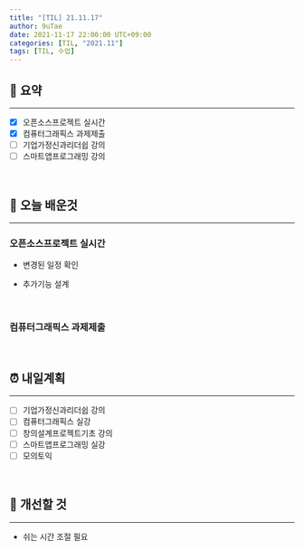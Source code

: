 ```yaml
---
title: "[TIL] 21.11.17"
author: 9uTae
date: 2021-11-17 22:00:00 UTC+09:00
categories: [TIL, "2021.11"]
tags: [TIL, 수업]
---
```


## 🏁 요약

---

- [x] 오픈소스프로젝트 실시간
- [x] 컴퓨터그래픽스 과제제출
- [ ] 기업가정신과리더쉽 강의
- [ ] 스마트앱프로그래밍 강의

<br>

## 📑 오늘 배운것

---

### 오픈소스프로젝트 실시간

- 변경된 일정 확인

- 추가기능 설계

<br>

### 컴퓨터그래픽스 과제제출

<br>

## ⏰ 내일계획

---

- [ ] 기업가정신과리더쉽 강의
- [ ] 컴퓨터그래픽스 실강
- [ ] 창의설계프로젝트기초 강의
- [ ] 스마트앱프로그래밍 실강
- [ ] 모의토익

<br>

## 🧷 개선할 것

---

- 쉬는 시간 조절 필요

<br>